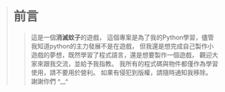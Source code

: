 ># 前言
>>這是一個**消滅蚊子**的遊戲，
>>這個專案是為了我的Python學習，儘管我知道python的主力發展不是在遊戲，
>>但我還是想完成自己製作小遊戲的夢想，既然學習了程式語言，還是想要製作一個遊戲，
>>觀迎大家來跟我交流，並給予我指教。
>>我所有的程式碼與物件都僅作為學習使用，請不要用於營利。
>>如果有侵犯到版權，請隨時通知我移除。
>>謝謝你們 ^__^
